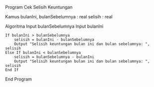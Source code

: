 Program Cek Selisih Keuntungan

Kamus
    bulanIni, bulanSebelumnya : real
    selisih : real

Algoritma
    Input bulanSebelumnya
    Input bulanIni

    If bulanIni > bulanSebelumnya
        selisih = bulanIni - bulanSebelumnya
        Output "Selisih keuntungan bulan ini dan bulan sebelumnya: ", selisih
    Else If bulanIni < bulanSebelumnya
        selisih = bulanSebelumnya - bulanIni
        Output "Selisih keuntungan bulan ini dan bulan sebelumnya: ", selisih
    End If
End Program
